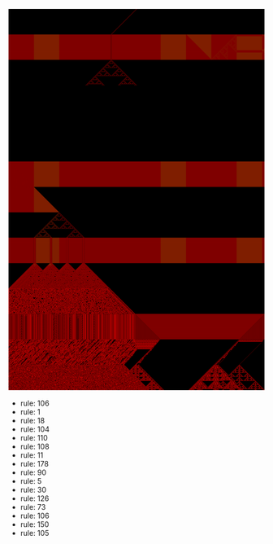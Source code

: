 ![photo](./output.png) 
 * rule: 106
* rule: 1
* rule: 18
* rule: 104
* rule: 110
* rule: 108
* rule: 11
* rule: 178
* rule: 90
* rule: 5
* rule: 30
* rule: 126
* rule: 73
* rule: 106
* rule: 150
* rule: 105
